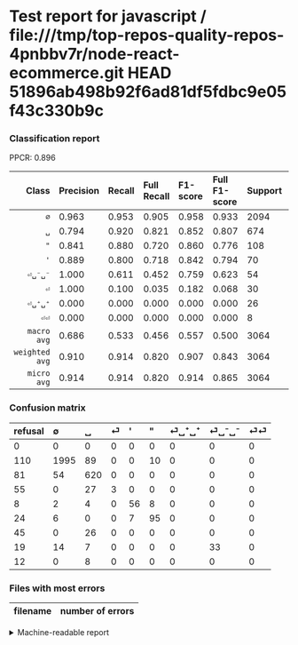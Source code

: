 # Test report for javascript / file:///tmp/top-repos-quality-repos-4pnbbv7r/node-react-ecommerce.git HEAD 51896ab498b92f6ad81df5fdbc9e05f43c330b9c

### Classification report

PPCR: 0.896

| Class | Precision | Recall | Full Recall | F1-score | Full F1-score | Support | Full Support | PPCR |
|------:|:----------|:-------|:------------|:---------|:---------|:--------|:-------------|:-----|
| `∅` | 0.963| 0.953| 0.905| 0.958| 0.933| 2094| 2204| 0.950 |
| `␣` | 0.794| 0.920| 0.821| 0.852| 0.807| 674| 755| 0.893 |
| `"` | 0.841| 0.880| 0.720| 0.860| 0.776| 108| 132| 0.818 |
| `'` | 0.889| 0.800| 0.718| 0.842| 0.794| 70| 78| 0.897 |
| `⏎␣⁻␣⁻` | 1.000| 0.611| 0.452| 0.759| 0.623| 54| 73| 0.740 |
| `⏎` | 1.000| 0.100| 0.035| 0.182| 0.068| 30| 85| 0.353 |
| `⏎␣⁺␣⁺` | 0.000| 0.000| 0.000| 0.000| 0.000| 26| 71| 0.366 |
| `⏎⏎` | 0.000| 0.000| 0.000| 0.000| 0.000| 8| 20| 0.400 |
| `macro avg` | 0.686| 0.533| 0.456| 0.557| 0.500| 3064| 3418| 0.896 |
| `weighted avg` | 0.910| 0.914| 0.820| 0.907| 0.843| 3064| 3418| 0.896 |
| `micro avg` | 0.914| 0.914| 0.820| 0.914| 0.865| 3064| 3418| 0.896 |

### Confusion matrix

|refusal|  ∅| ␣| ⏎| '| "| ⏎␣⁺␣⁺| ⏎␣⁻␣⁻| ⏎⏎| 
|:---|:---|:---|:---|:---|:---|:---|:---|:---|
|0 |0 |0 |0 |0 |0 |0 |0 |0 |
|110 |1995 |89 |0 |0 |10 |0 |0 |0 |
|81 |54 |620 |0 |0 |0 |0 |0 |0 |
|55 |0 |27 |3 |0 |0 |0 |0 |0 |
|8 |2 |4 |0 |56 |8 |0 |0 |0 |
|24 |6 |0 |0 |7 |95 |0 |0 |0 |
|45 |0 |26 |0 |0 |0 |0 |0 |0 |
|19 |14 |7 |0 |0 |0 |0 |33 |0 |
|12 |0 |8 |0 |0 |0 |0 |0 |0 |

### Files with most errors

| filename | number of errors|
|:----:|:-----|

<details>
    <summary>Machine-readable report</summary>
```json
{
  "cl_report": {"\"": {"f1-score": 0.8597285067873304, "precision": 0.8407079646017699, "recall": 0.8796296296296297, "support": 108}, "\u0027": {"f1-score": 0.8421052631578948, "precision": 0.8888888888888888, "recall": 0.8, "support": 70}, "macro avg": {"f1-score": 0.5565611889589794, "precision": 0.6858442048843613, "recall": 0.5329180136769965, "support": 3064}, "micro avg": {"f1-score": 0.914490861618799, "precision": 0.914490861618799, "recall": 0.914490861618799, "support": 3064}, "weighted avg": {"f1-score": 0.9068669761274429, "precision": 0.9103238459986508, "recall": 0.914490861618799, "support": 3064}, "\u2205": {"f1-score": 0.957983193277311, "precision": 0.963302752293578, "recall": 0.9527220630372493, "support": 2094}, "\u23ce": {"f1-score": 0.18181818181818182, "precision": 1.0, "recall": 0.1, "support": 30}, "\u23ce\u23ce": {"f1-score": 0.0, "precision": 0.0, "recall": 0.0, "support": 8}, "\u23ce\u2423\u207a\u2423\u207a": {"f1-score": 0.0, "precision": 0.0, "recall": 0.0, "support": 26}, "\u23ce\u2423\u207b\u2423\u207b": {"f1-score": 0.7586206896551725, "precision": 1.0, "recall": 0.6111111111111112, "support": 54}, "\u2423": {"f1-score": 0.852233676975945, "precision": 0.793854033290653, "recall": 0.9198813056379822, "support": 674}},
  "cl_report_full": {"\"": {"f1-score": 0.7755102040816326, "precision": 0.8407079646017699, "recall": 0.7196969696969697, "support": 132}, "\u0027": {"f1-score": 0.7943262411347517, "precision": 0.8888888888888888, "recall": 0.717948717948718, "support": 78}, "macro avg": {"f1-score": 0.5001605966040206, "precision": 0.6858442048843613, "recall": 0.4564198833233163, "support": 3418}, "micro avg": {"f1-score": 0.8645479790188213, "precision": 0.914490861618799, "recall": 0.8197776477472206, "support": 3418}, "weighted avg": {"f1-score": 0.8432255568991865, "precision": 0.8954903001317308, "recall": 0.8197776477472206, "support": 3418}, "\u2205": {"f1-score": 0.9333333333333333, "precision": 0.963302752293578, "recall": 0.9051724137931034, "support": 2204}, "\u23ce": {"f1-score": 0.06818181818181818, "precision": 1.0, "recall": 0.03529411764705882, "support": 85}, "\u23ce\u23ce": {"f1-score": 0.0, "precision": 0.0, "recall": 0.0, "support": 20}, "\u23ce\u2423\u207a\u2423\u207a": {"f1-score": 0.0, "precision": 0.0, "recall": 0.0, "support": 71}, "\u23ce\u2423\u207b\u2423\u207b": {"f1-score": 0.6226415094339622, "precision": 1.0, "recall": 0.4520547945205479, "support": 73}, "\u2423": {"f1-score": 0.8072916666666666, "precision": 0.793854033290653, "recall": 0.8211920529801324, "support": 755}},
  "ppcr": 0.8964306612053833
}
```
</details>
